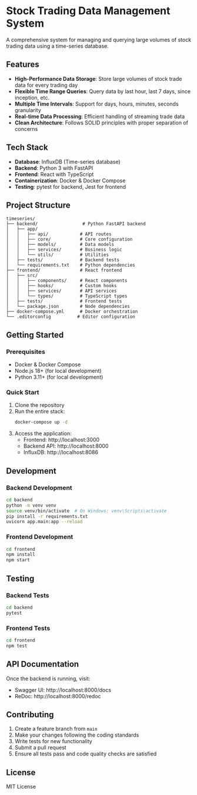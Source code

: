 # Stock Trading Data Management System

A comprehensive system for managing and querying large volumes of stock trading data using a time-series database.

## Features

- **High-Performance Data Storage**: Store large volumes of stock trade data for every trading day
- **Flexible Time Range Queries**: Query data by last hour, last 7 days, since inception, etc.
- **Multiple Time Intervals**: Support for days, hours, minutes, seconds granularity
- **Real-time Data Processing**: Efficient handling of streaming trade data
- **Clean Architecture**: Follows SOLID principles with proper separation of concerns

## Tech Stack

- **Database**: InfluxDB (Time-series database)
- **Backend**: Python 3 with FastAPI
- **Frontend**: React with TypeScript
- **Containerization**: Docker & Docker Compose
- **Testing**: pytest for backend, Jest for frontend

## Project Structure

```
timeseries/
├── backend/                 # Python FastAPI backend
│   ├── app/
│   │   ├── api/            # API routes
│   │   ├── core/           # Core configuration
│   │   ├── models/         # Data models
│   │   ├── services/       # Business logic
│   │   └── utils/          # Utilities
│   ├── tests/              # Backend tests
│   └── requirements.txt    # Python dependencies
├── frontend/               # React frontend
│   ├── src/
│   │   ├── components/     # React components
│   │   ├── hooks/          # Custom hooks
│   │   ├── services/       # API services
│   │   └── types/          # TypeScript types
│   ├── tests/              # Frontend tests
│   └── package.json        # Node dependencies
├── docker-compose.yml      # Docker orchestration
└── .editorconfig          # Editor configuration
```

## Getting Started

### Prerequisites

- Docker & Docker Compose
- Node.js 18+ (for local development)
- Python 3.11+ (for local development)

### Quick Start

1. Clone the repository
2. Run the entire stack:
   ```bash
   docker-compose up -d
   ```
3. Access the application:
   - Frontend: http://localhost:3000
   - Backend API: http://localhost:8000
   - InfluxDB: http://localhost:8086

## Development

### Backend Development

```bash
cd backend
python -m venv venv
source venv/bin/activate  # On Windows: venv\Scripts\activate
pip install -r requirements.txt
uvicorn app.main:app --reload
```

### Frontend Development

```bash
cd frontend
npm install
npm start
```

## Testing

### Backend Tests

```bash
cd backend
pytest
```

### Frontend Tests

```bash
cd frontend
npm test
```

## API Documentation

Once the backend is running, visit:

- Swagger UI: http://localhost:8000/docs
- ReDoc: http://localhost:8000/redoc

## Contributing

1. Create a feature branch from `main`
2. Make your changes following the coding standards
3. Write tests for new functionality
4. Submit a pull request
5. Ensure all tests pass and code quality checks are satisfied

## License

MIT License
